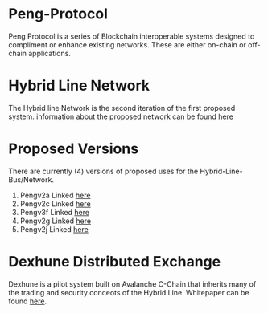 # Peng-Protocol
Peng Protocol is a series of Blockchain interoperable systems designed to compliment or enhance existing networks. These are either on-chain or off-chain applications. 

# Hybrid Line Network 
The Hybrid line Network is the second iteration of the first proposed system. information about the proposed network can be found [here](https://drive.google.com/file/d/1zIHSdoCiDXmMnENdjWEAzlSOWcRqMN_d/view?usp=share_link)

# Proposed Versions
There are currently (4) versions of proposed uses for the Hybrid-Line-Bus/Network. 
1. Pengv2a Linked [here](https://medium.com/@genericmage1127/pengv2a-monero-nfts-revised-aa2ce905182d)
2. Pengv2c Linked [here](https://medium.com/@genericmage1127/pengv2c-nfts-tokens-and-dapps-on-dogecoin-f5945cee32d)
3. Pengv3f Linked [here](https://medium.com/@genericmage1127/towards-global-fiat-currency-stabilization-5570088eee3d)
4. Pengv2g Linked [here](https://medium.com/@genericmage1127/towards-secure-liquidity-bridges-4865e2810b27)
5. Pengv2j Linked [here](https://medium.com/@genericmage1127/pengv2j-distributed-exchange-84ee7ccfbba1)

# Dexhune Distributed Exchange 
Dexhune is a pilot system built on Avalanche C-Chain that inherits many of the trading and security conceots of the Hybrid Line. Whitepaper can be found [here](https://files.catbox.moe/78mg6x.pdf).
